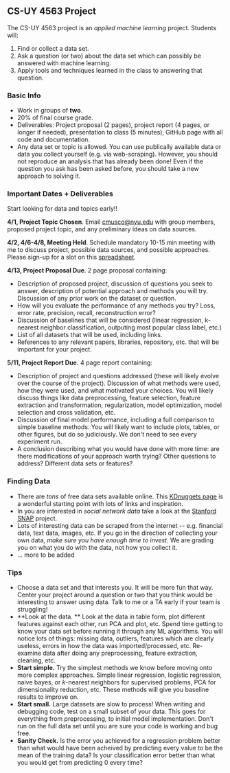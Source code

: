 ## CS-UY 4563 Project

The CS-UY 4563 project is an *applied machine learning* project. Students will:

1. Find or collect a data set.
2. Ask a question (or two) about the data set which can possibly be answered with machine learning. 
3. Apply tools and techniques learned in the class to answering that question. 

### Basic Info

* Work in groups of **two**. 
* 20% of final course grade.
* Deliverables: Project proposal (2 pages), project report (4 pages, or longer if needed), presentation to class (5 minutes), GitHub page with all code and documentation.
* Any data set or topic is allowed. You can use publically available data or data you collect yourself (e.g. via web-scraping). However, you should not reproduce an analysis that has already been done! Even if the question you ask has been asked before, you should take a new approach to solving it.

### Important Dates + Deliverables

Start looking for data and topics early!!

**4/1, Project Topic Chosen**. Email cmusco@nyu.edu with group members, proposed project topic, and any preliminary ideas on data sources.

**4/2, 4/6-4/8, Meeting Held**. Schedule mandatory 10-15 min meeting with me to discuss project, possible data sources, and possible approaches. Please sign-up for a slot on this [spreadsheet](https://docs.google.com/spreadsheets/d/1DsR7ia4VfYb5joIavsG8_T1JBgAufkVbdT7bLfPGGQ0/edit?usp=sharing).

**4/13, Project Proposal Due**. 2 page proposal containing:

* Description of proposed project, discussion of questions you seek to answer, description of potential approach and methods you will try. Discussion of any prior work on the dataset or question.
* How will you evaluate the performance of any methods you try? Loss, error rate, precision, recall, reconstruction error?
* Discussion of baselines that will be considered (linear regression, k-nearest neighbor classification, outputing most popular class label, etc.)
* List of all datasets that will be used, including links. 
* References to any relevant papers, libraries, repository, etc. that will be important for your project.

**5/11, Project Report Due.** 4 page report containing:

* Description of project and questions addressed (these will likely evolve over the course of the project). Discussion of what methods were used, how they were used, and what motivated your choices. You will likely discuss things like data preprocessing, feature selection, feature extraction and transformation, regularization, model optimization, model selection and cross validation, etc. 
* Discussion of final model performance, including a full comparison to simple baseline methods. You will likely want to include plots, tables, or other figures, but do so judiciously. We don't need to see every experiment run. 
* A conclusion describing what you would have done with more time: are there modifications of your approach worth trying? Other questions to address? Different data sets or features?

### Finding Data

* There are *tons* of free data sets available online. This [KDnuggets page](https://www.kdnuggets.com/datasets/index.html) is a wonderful starting point with lots of links and inspiration. 
* In you are interested in *social network data* take a look at the [Stanford SNAP](https://snap.stanford.edu/data/) project. 
* Lots of interesting data can be scraped from the internet -- e.g. financial data, text data, images, etc. If you go in the direction of collecting your own data, *make sure you have enough time to invest*. We are grading you on what you do with the data, not how you collect it.
* ... more to be added

### Tips

* Choose a data set and that interests you. It will be more fun that way. Center your project around a question or two that you think would be interesting to answer using data. Talk to me or a TA early if your team is struggling!
* **Look at the data. ** Look at the data in table form, plot different features against each other, run PCA and plot, etc. Spend time getting to know your data set before running it through any ML algorithms. You will notice lots of things: missing data, outliers, features which are clearly useless, errors in how the data was imported/processed, etc. Re-examine data after doing any preprocessing, feature extraction, cleaning, etc.
* **Start simple.** Try the simplest methods we know before moving onto more complex approaches. Simple linear regression, logistic regression, naive bayes, or $k$-nearest neighbors for supervised problems, PCA for dimensionality reduction, etc. These methods will give you baseline results to improve on. 
* **Start small.** Large datasets are slow to process! When writing and debugging code, test on a small subset of your data. This goes for everything from preprocessing, to initial model implementation. Don't run on the full data set until you are sure your code is working and bug free. 
* **Sanity Check.** Is the error you achieved for a regression problem better than what would have been acheived by predicting every value to be the mean of the training data? Is your classification error better than what you would get from predicting $0$ every time? 